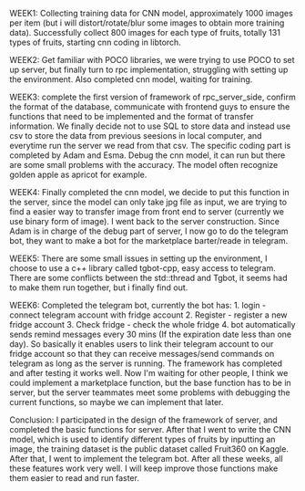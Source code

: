 WEEK1:
Collecting training data for CNN model, approximately 1000 images per item (but i will distort/rotate/blur some images to obtain more training data). Successfully collect 800 images for each type of fruits, totally 131 types of fruits, starting cnn coding in libtorch.

WEEK2:
Get familiar with POCO libraries, we were trying to use POCO to set up server, but finally turn to rpc implementation, struggling with setting up the environment. Also completed cnn model, waiting for training.

WEEK3:
complete the first version of framework of rpc_server_side, confirm the format of the database, communicate with frontend guys to ensure the functions that need to be implemented and the format of transfer information. We finally decide not to use SQL to store data and instead use csv to store the data from previous seesions in local computer, and everytime run the server we read from that csv. The specific coding part is completed by Adam and Esma. Debug the cnn model, it can run but there are some small problems with the accuracy. The model often recognize golden apple as apricot for example. 

WEEK4:
Finally completed the cnn model, we decide to put this function in the server, since the model can only take jpg file as input, we are trying to find a easier way to transfer image from front end to server (currently we use binary form of image). I went back to the server construction. Since Adam is in charge of the debug part of server, I now go to do the telegram bot, they want to make a bot for the marketplace barter/reade in telegram.

WEEK5:
There are some small issues in setting up the environment, I choose to use a c++ library called tgbot-cpp, easy access to telegram. There are some conflicts between the std::thread and Tgbot, it seems had to make them run together, but i finally find out.

WEEK6:
Completed the telegram bot, currently the bot has: 1. login - connect telegram account with fridge account 2. Register - register a new fridge account 3. Check fridge - check the whole fridge 4. bot automatically sends remind messages every 30 mins (If the expiration date less than one day). So basically it enables users to link their telegram account to our fridge account so that they can receive messages/send commands on telegram as long as the server is running. The framework has completed and after testing it works well. Now I'm waiting for other people, I think we could implement a marketplace function, but the base function has to be in server, but the server teammates meet some problems with debugging the current functions, so maybe we can implement that later. 

Conclusion:
I participated in the design of the framework of server, and completed the basic functions for server. After that I went to write the CNN model, which is used to identify different types of fruits by inputting an image, the training dataset is the public dataset called Fruit360 on Kaggle. After that, I went to implement the telegram bot. After all these weeks, all these features work very well. I will keep improve those functions make them easier to read and run faster. 
